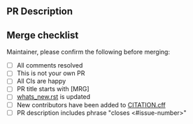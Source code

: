 <!--
Thanks for contributing this pull request (PR).
If this is your first time, make sure to read
[CONTRIBUTING.md](https://github.com/mne-tools/mne-python/blob/main/CONTRIBUTING.md)
-->

PR Description
--------------

<!--Describe your PR here-->

Merge checklist
---------------

Maintainer, please confirm the following before merging:

- [ ] All comments resolved
- [ ] This is not your own PR
- [ ] All CIs are happy
- [ ] PR title starts with [MRG]
- [ ] [whats_new.rst](https://github.com/mne-tools/mne-connectivity/blob/main/doc/whats_new.rst) is updated
- [ ] New contributors have been added to [CITATION.cff](https://github.com/mne-tools/mne-icalabel/blob/main/CITATION.cff)
- [ ] PR description includes phrase "closes <#issue-number>"
